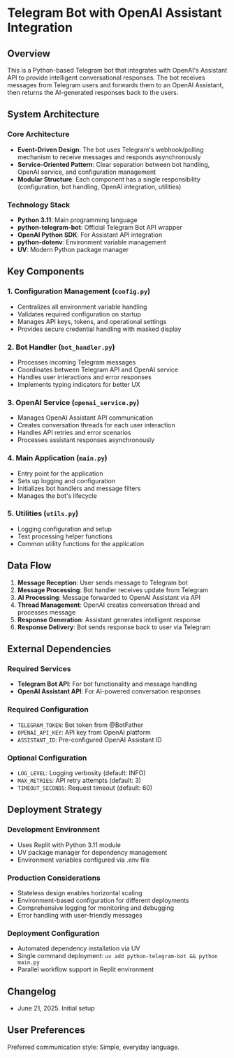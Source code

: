 # Telegram Bot with OpenAI Assistant Integration

## Overview

This is a Python-based Telegram bot that integrates with OpenAI's Assistant API to provide intelligent conversational responses. The bot receives messages from Telegram users and forwards them to an OpenAI Assistant, then returns the AI-generated responses back to the users.

## System Architecture

### Core Architecture
- **Event-Driven Design**: The bot uses Telegram's webhook/polling mechanism to receive messages and responds asynchronously
- **Service-Oriented Pattern**: Clear separation between bot handling, OpenAI service, and configuration management
- **Modular Structure**: Each component has a single responsibility (configuration, bot handling, OpenAI integration, utilities)

### Technology Stack
- **Python 3.11**: Main programming language
- **python-telegram-bot**: Official Telegram Bot API wrapper
- **OpenAI Python SDK**: For Assistant API integration
- **python-dotenv**: Environment variable management
- **UV**: Modern Python package manager

## Key Components

### 1. Configuration Management (`config.py`)
- Centralizes all environment variable handling
- Validates required configuration on startup
- Manages API keys, tokens, and operational settings
- Provides secure credential handling with masked display

### 2. Bot Handler (`bot_handler.py`)
- Processes incoming Telegram messages
- Coordinates between Telegram API and OpenAI service
- Handles user interactions and error responses
- Implements typing indicators for better UX

### 3. OpenAI Service (`openai_service.py`)
- Manages OpenAI Assistant API communication
- Creates conversation threads for each user interaction
- Handles API retries and error scenarios
- Processes assistant responses asynchronously

### 4. Main Application (`main.py`)
- Entry point for the application
- Sets up logging and configuration
- Initializes bot handlers and message filters
- Manages the bot's lifecycle

### 5. Utilities (`utils.py`)
- Logging configuration and setup
- Text processing helper functions
- Common utility functions for the application

## Data Flow

1. **Message Reception**: User sends message to Telegram bot
2. **Message Processing**: Bot handler receives update from Telegram
3. **AI Processing**: Message forwarded to OpenAI Assistant via API
4. **Thread Management**: OpenAI creates conversation thread and processes message
5. **Response Generation**: Assistant generates intelligent response
6. **Response Delivery**: Bot sends response back to user via Telegram

## External Dependencies

### Required Services
- **Telegram Bot API**: For bot functionality and message handling
- **OpenAI Assistant API**: For AI-powered conversation responses

### Required Configuration
- `TELEGRAM_TOKEN`: Bot token from @BotFather
- `OPENAI_API_KEY`: API key from OpenAI platform
- `ASSISTANT_ID`: Pre-configured OpenAI Assistant ID

### Optional Configuration
- `LOG_LEVEL`: Logging verbosity (default: INFO)
- `MAX_RETRIES`: API retry attempts (default: 3)
- `TIMEOUT_SECONDS`: Request timeout (default: 60)

## Deployment Strategy

### Development Environment
- Uses Replit with Python 3.11 module
- UV package manager for dependency management
- Environment variables configured via .env file

### Production Considerations
- Stateless design enables horizontal scaling
- Environment-based configuration for different deployments
- Comprehensive logging for monitoring and debugging
- Error handling with user-friendly messages

### Deployment Configuration
- Automated dependency installation via UV
- Single command deployment: `uv add python-telegram-bot && python main.py`
- Parallel workflow support in Replit environment

## Changelog

- June 21, 2025. Initial setup

## User Preferences

Preferred communication style: Simple, everyday language.